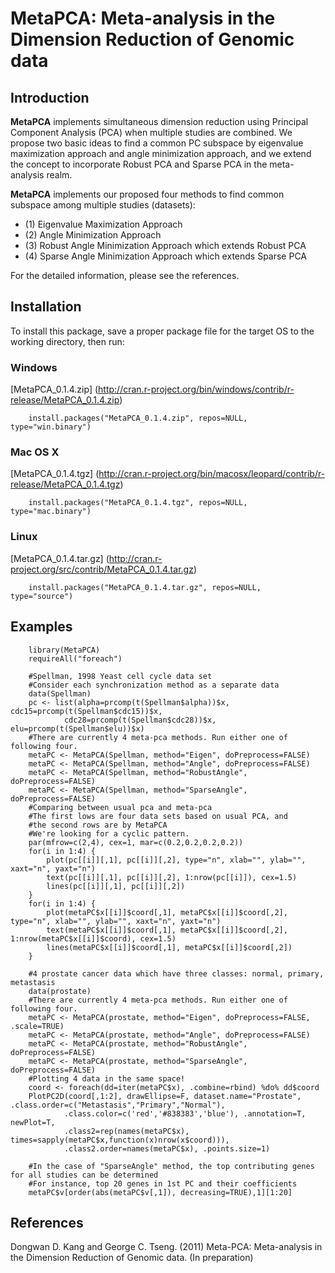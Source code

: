 MetaPCA: Meta-analysis in the Dimension Reduction of Genomic data
====================================================================

Introduction
------------
__MetaPCA__ implements simultaneous dimension reduction using Principal Component Analysis (PCA) when multiple studies are combined. We propose two basic ideas to find a common PC subspace by eigenvalue maximization approach and angle minimization approach, and we extend the concept to incorporate Robust PCA and Sparse PCA in the meta-analysis realm.

__MetaPCA__ implements our proposed four methods to find common subspace among multiple studies (datasets): 

* (1) Eigenvalue Maximization Approach
* (2) Angle Minimization Approach
* (3) Robust Angle Minimization Approach which extends Robust PCA
* (4) Sparse Angle Minimization Approach which extends Sparse PCA 

For the detailed information, please see the references.

Installation
--------------
To install this package, save a proper package file for the target OS to the working directory, then run:

### Windows            
[MetaPCA_0.1.4.zip] (http://cran.r-project.org/bin/windows/contrib/r-release/MetaPCA_0.1.4.zip)

        install.packages("MetaPCA_0.1.4.zip", repos=NULL, type="win.binary")

### Mac OS X            
[MetaPCA_0.1.4.tgz] (http://cran.r-project.org/bin/macosx/leopard/contrib/r-release/MetaPCA_0.1.4.tgz)

        install.packages("MetaPCA_0.1.4.tgz", repos=NULL, type="mac.binary")

### Linux            
[MetaPCA_0.1.4.tar.gz] (http://cran.r-project.org/src/contrib/MetaPCA_0.1.4.tar.gz)

        install.packages("MetaPCA_0.1.4.tar.gz", repos=NULL, type="source")

Examples
-------------
        library(MetaPCA)
        requireAll("foreach")

		#Spellman, 1998 Yeast cell cycle data set
		#Consider each synchronization method as a separate data
		data(Spellman) 
		pc <- list(alpha=prcomp(t(Spellman$alpha))$x, cdc15=prcomp(t(Spellman$cdc15))$x,
				cdc28=prcomp(t(Spellman$cdc28))$x, elu=prcomp(t(Spellman$elu))$x)
		#There are currently 4 meta-pca methods. Run either one of following four.
		metaPC <- MetaPCA(Spellman, method="Eigen", doPreprocess=FALSE)
		metaPC <- MetaPCA(Spellman, method="Angle", doPreprocess=FALSE)
		metaPC <- MetaPCA(Spellman, method="RobustAngle", doPreprocess=FALSE)
		metaPC <- MetaPCA(Spellman, method="SparseAngle", doPreprocess=FALSE)
		#Comparing between usual pca and meta-pca
		#The first lows are four data sets based on usual PCA, and 
		#the second rows are by MetaPCA
		#We're looking for a cyclic pattern.
		par(mfrow=c(2,4), cex=1, mar=c(0.2,0.2,0.2,0.2))
		for(i in 1:4) {
			plot(pc[[i]][,1], pc[[i]][,2], type="n", xlab="", ylab="", xaxt="n", yaxt="n")
			text(pc[[i]][,1], pc[[i]][,2], 1:nrow(pc[[i]]), cex=1.5)
			lines(pc[[i]][,1], pc[[i]][,2])
		}
		for(i in 1:4) {
			plot(metaPC$x[[i]]$coord[,1], metaPC$x[[i]]$coord[,2], type="n", xlab="", ylab="", xaxt="n", yaxt="n")
			text(metaPC$x[[i]]$coord[,1], metaPC$x[[i]]$coord[,2], 1:nrow(metaPC$x[[i]]$coord), cex=1.5)
			lines(metaPC$x[[i]]$coord[,1], metaPC$x[[i]]$coord[,2])
		}

		#4 prostate cancer data which have three classes: normal, primary, metastasis
		data(prostate)
		#There are currently 4 meta-pca methods. Run either one of following four.
		metaPC <- MetaPCA(prostate, method="Eigen", doPreprocess=FALSE, .scale=TRUE)
		metaPC <- MetaPCA(prostate, method="Angle", doPreprocess=FALSE)
		metaPC <- MetaPCA(prostate, method="RobustAngle", doPreprocess=FALSE)
		metaPC <- MetaPCA(prostate, method="SparseAngle", doPreprocess=FALSE)
		#Plotting 4 data in the same space!
		coord <- foreach(dd=iter(metaPC$x), .combine=rbind) %do% dd$coord
		PlotPC2D(coord[,1:2], drawEllipse=F, dataset.name="Prostate", .class.order=c("Metastasis","Primary","Normal"), 
				.class.color=c('red','#838383','blue'), .annotation=T, newPlot=T,
				.class2=rep(names(metaPC$x), times=sapply(metaPC$x,function(x)nrow(x$coord))), 
				.class2.order=names(metaPC$x), .points.size=1)

		#In the case of "SparseAngle" method, the top contributing genes for all studies can be determined
		#For instance, top 20 genes in 1st PC and their coefficients
		metaPC$v[order(abs(metaPC$v[,1]), decreasing=TRUE),1][1:20] 
		
References
----------
Dongwan D. Kang and George C. Tseng. (2011) Meta-PCA: Meta-analysis in the Dimension Reduction of Genomic data. (In preparation) 

